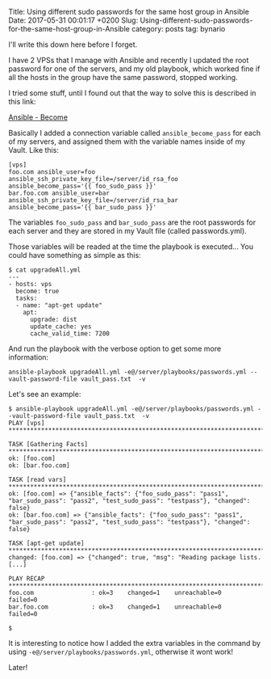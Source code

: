 Title: Using different sudo passwords for the same host group in Ansible
Date: 2017-05-31 00:01:17 +0200
Slug: Using-different-sudo-passwords-for-the-same-host-group-in-Ansible
category: posts
tag: bynario

I'll write this down here before I forget.

I have 2 VPSs that I manage with Ansible and recently I updated the root password for one of the servers, and my old playbook, which worked fine if all the hosts in the group have the same password, stopped working.

I tried some stuff, until I found out that the way to solve this is described in this link:

[Ansible - Become](http://docs.ansible.com/ansible/become.html)

Basically I added a connection variable called ```ansible_become_pass``` for each of my servers, and assigned them with the variable names inside of my Vault. Like this:

```
[vps]
foo.com ansible_user=foo ansible_ssh_private_key_file=/server/id_rsa_foo ansible_become_pass='{{ foo_sudo_pass }}'
bar.foo.com ansible_user=bar ansible_ssh_private_key_file=/server/id_rsa_bar ansible_become_pass='{{ bar_sudo_pass }}'
```

The variables ```foo_sudo_pass``` and ```bar_sudo_pass``` are the root passwords for each server and they are stored in my Vault file (called passwords.yml).

Those variables will be readed at the time the playbook is executed... You could have something as simple as this:

```
$ cat upgradeAll.yml
---
- hosts: vps
  become: true
  tasks:
  - name: "apt-get update"
    apt:
      upgrade: dist
      update_cache: yes
      cache_valid_time: 7200
```

And run the playbook with the verbose option to get some more information:

```ansible-playbook upgradeAll.yml -e@/server/playbooks/passwords.yml --vault-password-file vault_pass.txt  -v ```

Let's see an example:

```
$ ansible-playbook upgradeAll.yml -e@/server/playbooks/passwords.yml --vault-password-file vault_pass.txt  -v
PLAY [vps] 
*********************************************************************************

TASK [Gathering Facts] 
*********************************************************************************
ok: [foo.com]
ok: [bar.foo.com]

TASK [read vars] 
*********************************************************************************
ok: [foo.com] => {"ansible_facts": {"foo_sudo_pass": "pass1", "bar_sudo_pass": "pass2", "test_sudo_pass": "testpass"}, "changed": false}
ok: [bar.foo.com] => {"ansible_facts": {"foo_sudo_pass": "pass1", "bar_sudo_pass": "pass2", "test_sudo_pass": "testpass"}, "changed": false}

TASK [apt-get update] 
*********************************************************************************
changed: [foo.com] => {"changed": true, "msg": "Reading package lists.
[...]

PLAY RECAP 
*********************************************************************************
foo.com                : ok=3    changed=1    unreachable=0    failed=0
bar.foo.com            : ok=3    changed=1    unreachable=0    failed=0

$
```

It is interesting to notice how I added the extra variables in the command by using ```-e@/server/playbooks/passwords.yml```, otherwise it wont work!

Later!
